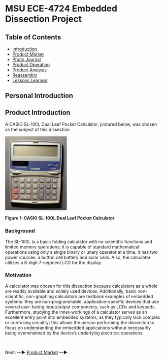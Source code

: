 # MSU ECE-4724 Embedded Dissection Project 

## Table of Contents

* [Introduction](#personal-introduction)
* [Product Market](./html/market.md)
* [Photo Journal](./html/journal.md)
* [Product Operation](./html/operation.md)
* [Product Analysis](./html/analysis.md)
* [Reassembly](./html/reassembly.md)
* [Lessons Learned](./html/learned.md)

## Personal Introduction



## Product Introduction

A CASIO SL-100L Dual Leaf Pocket Calculator, pictured below, was chosen as the subject of this dissection.

<img src="./images/calculator/5.jpg" width="" height="240"
alt="CASIO SL-100L"
title="CASIO SL-100L">

**Figure 1: CASIO SL-100L Dual Leaf Pocket Calculator**

### Background

The SL-100L is a basic folding calculator with no scientific functions and limited memory operations; it is capable of standard mathematical operations using only a single binary or unary operator at a time. It has two power sources: a button cell battery and solar cells. Also, the calculator utilizes a 8-digit 7-segment LCD for the display.

### Motivation

A calculator was chosen for this dissection because calculators as a whole are readily available and widely used devices. Additionally, basic non-scientific, non-graphing calculators are textbook examples of embedded systems: they are non-programmable, application-specific devices that use several user-facing input/output components, such as LCDs and keypads. Furthermore, studying the inner-workings of a calculator serves as an excellent entry point into embedded systems, as they typically lack complex or confusing circuitry; this allows the person performing the dissection to focus on understanding the embedded applications without necessarily being overwhelmed by the device’s underlying electrical operations.

##

<br> Next: —► [Product Market](./html/market.md) —►

##
